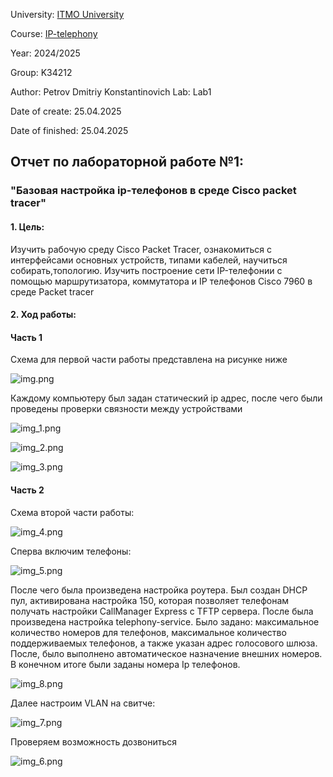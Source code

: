 University: [ITMO University](https://itmo.ru/ru/)

Course: [IP-telephony](https://itmo-ict-faculty.github.io/ip-telephony/)

Year: 2024/2025

Group: K34212

Author: Petrov Dmitriy Konstantinovich
Lab: Lab1

Date of create: 25.04.2025

Date of finished: 25.04.2025


## Отчет по лабораторной работе №1:
### "Базовая настройка ip-телефонов в среде Сisco packet tracer"

#### 1. Цель:
Изучить рабочую среду Cisco Packet Tracer, ознакомиться с интерфейсами основных устройств, типами кабелей, научиться собирать,топологию. Изучить построение сети IP-телефонии с помощью маршрутизатора, коммутатора и IP телефонов Cisco 7960 в среде Packet tracer

#### 2. Ход работы:

#### Часть 1

Схема для первой части работы представлена на рисунке ниже

![img.png](img.png)

Каждому компьютеру был задан статический ip адрес, после чего были проведены проверки связности между устройствами

![img_1.png](img_1.png)

![img_2.png](img_2.png)

![img_3.png](img_3.png)

#### Часть 2

Схема второй части работы:

![img_4.png](img_4.png)

Сперва включим телефоны:

![img_5.png](img_5.png)

После чего была произведена настройка роутера. Был создан DHCP пул, активирована настройка 150, которая позволяет телефонам
получать настройки CallManager Express с TFTP сервера. После была произведена настройка telephony-service. Было задано: максимальное количество номеров для телефонов,
максимальное количество поддерживаемых телефонов, а также указан адрес голосового шлюза. После, было выполнено автоматическое назначение
внешних номеров. В конечном итоге были заданы номера Ip телефонов.

![img_8.png](img_8.png)

Далее настроим VLAN на свитче:

![img_7.png](img_7.png)

Проверяем возможность дозвониться

![img_6.png](img_6.png)